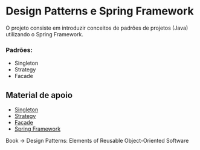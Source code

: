 # Design Patterns e Spring Framework

O projeto consiste em introduzir conceitos de padrões de projetos (Java) utilizando o Spring Framework.

### Padrões:
- Singleton
- Strategy
- Facade

## Material de apoio
* [Singleton](https://sourcemaking.com/design_patterns/singleton)
* [Strategy](https://sourcemaking.com/design_patterns/strategy)
* [Facade](https://sourcemaking.com/design_patterns/facade)
* [Spring Framework](https://spring.io/projects/spring-framework)

Book -> Design Patterns: Elements of Reusable Object-Oriented Software

